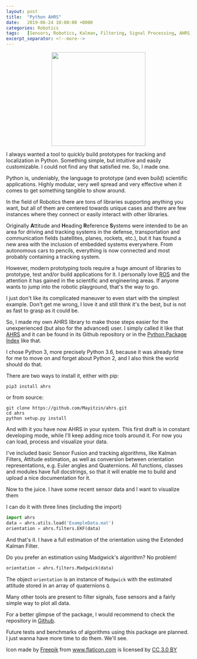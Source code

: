 ```yaml
---
layout: post
title:  "Python AHRS"
date:   2019-06-24 10:00:00 +0000
categories: Robotics
tags:   [Sensors, Robotics, Kalman, Filtering, Signal Processing, AHRS, ]
excerpt_separator: <!--more-->
---
```


<center>
	<img src="../../images/2019-06-24/satellite.png" width="256" height="256">
</center>

I always wanted a tool to quickly build prototypes for tracking and localization in Python. Something simple, but intuitive and easily customizable. I could not find any that satisfied me. So, I made one.

<!--more-->

Python is, undeniably, the language to prototype (and even build) scientific applications. Highly modular, very well spread and very effective when it comes to get something tangible to show around.

In the field of Robotics there are tons of libraries supporting anything you want, but all of them are centered towards unique cases and there are few instances where they connect or easily interact with other libraries.

Originally **A**ttitude and **H**eading **R**eference **S**ystems were intended to be an area for driving and tracking systems in the defense, transportation and communication fields (satellites, planes, rockets, etc.), but it has found a new area with the inclusion of embedded systems everywhere. From autonomous cars to pencils, everything is now connected and most probably containing a tracking system.

However, modern prototyping tools require a huge amount of libraries to prototype, test and/or build applications for it. I personally love [ROS](https://www.ros.org/) and the attention it has gained in the scientific and engineering areas. If anyone wants to jump into the robotic playground, that's the way to go.

I just don't like its complicated maneuver to even start with the simplest example. Don't get me wrong, I love it and still think it's the best, but is not as fast to grasp as it could be.

So, I made my own AHRS library to make those steps easier for the unexperienced (but also for the advanced) user. I simply called it like that [AHRS](https://github.com/Mayitzin/ahrs) and it can be found in its Github repository or in the [Python Package Index](https://pypi.org/project/AHRS/) like that.

I chose Python 3, more precisely Python 3.6, because it was already time for me to move on and forget about Python 2, and I also think the world should do that.

There are two ways to install it, either with pip:

```shell
pip3 install ahrs
```

or from source:

```
git clone https://github.com/Mayitzin/ahrs.git
cd ahrs
python setup.py install
```

And with it you have now AHRS in your system. This first draft is in constant developing mode, while I'll keep adding nice tools around it. For now you can load, process and visualize your data.

I've included basic Sensor Fusion and tracking algorithms, like Kalman Filters, Attitude estimation, as well as conversion between orientation representations, e.g. Euler angles and Quaternions. All functions, classes and modules have full docstrings, so that it will enable me to build and upload a nice documentation for it.

Now to the juice. I have some recent sensor data and I want to visualize them

I can do it with three lines (including the import)

```python
import ahrs
data = ahrs.utils.load('ExampleData.mat')
orientation = ahrs.filters.EKF(data)
```

And that's it. I have a full estimation of the orientation using the Extended Kalman Filter.

Do you prefer an estimation using Madgwick's algorithm? No problem!

```python
orientation = ahrs.filters.Madgwick(data)
```

The object `orientation` is an instance of `Madgwick` with the estimated attitude stored in an array of quaternions `Q`.

Many other tools are present to filter signals, fuse sensors and a fairly simple way to plot all data.

For a better glimpse of the package, I would recommend to check the repository in [Github](https://github.com/Mayitzin/ahrs).

Future tests and benchmarks of algorithms using this package are planned. I just wanna have more time to do them. We'll see.

<div>Icon made by <a href="https://www.freepik.com/?__hstc=57440181.d7545b8c79f4070b96cb70c0cda67c88.1561375703743.1561375703743.1561375703743.1&__hssc=57440181.1.1561375703743&__hsfp=4103235252" title="Freepik">Freepik</a> from <a href="https://www.flaticon.com/"                 title="Flaticon">www.flaticon.com</a> is licensed by <a href="http://creativecommons.org/licenses/by/3.0/" title="Creative Commons BY 3.0" target="_blank">CC 3.0 BY</a></div>
